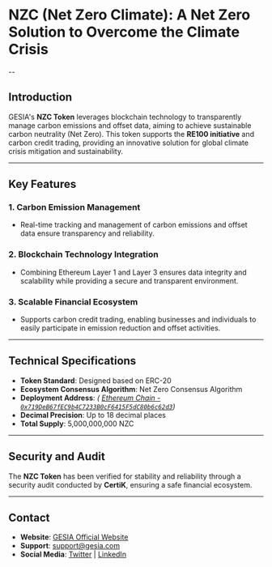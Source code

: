 # **NZC (Net Zero Climate): A Net Zero Solution to Overcome the Climate Crisis**

--

## **Introduction**

GESIA's **NZC Token** leverages blockchain technology to transparently manage carbon emissions and offset data, aiming to achieve sustainable carbon neutrality (Net Zero). This token supports the **RE100 initiative** and carbon credit trading, providing an innovative solution for global climate crisis mitigation and sustainability.

---

## **Key Features**

### 1. **Carbon Emission Management**
- Real-time tracking and management of carbon emissions and offset data ensure transparency and reliability.

### 2. **Blockchain Technology Integration**
- Combining Ethereum Layer 1 and Layer 3 ensures data integrity and scalability while providing a secure and transparent environment.

### 3. **Scalable Financial Ecosystem**
- Supports carbon credit trading, enabling businesses and individuals to easily participate in emission reduction and offset activities.

---

## **Technical Specifications**

- **Token Standard**: Designed based on ERC-20
- **Ecosystem Consensus Algorithm**: Net Zero Consensus Algorithm
- **Deployment Address**: *( [Ethereum Chain - `0x719DeB67fEC9b4C7233B0cF6415F5dC80b6c62d3`](https://etherscan.io/token/0x719deb67fec9b4c7233b0cf6415f5dc80b6c62d3))*
- **Decimal Precision**: Up to 18 decimal places
- **Total Supply**: 5,000,000,000 NZC

---

## **Security and Audit**

The **NZC Token** has been verified for stability and reliability through a security audit conducted by **CertiK**, ensuring a safe financial ecosystem.

---

## **Contact**

- **Website**: [GESIA Official Website](https://gesia.com)  
- **Support**: [support@gesia.com](mailto:support@gesia.com)  
- **Social Media**: [Twitter](https://twitter.com/gesia) | [LinkedIn](https://linkedin.com/company/gesia)

